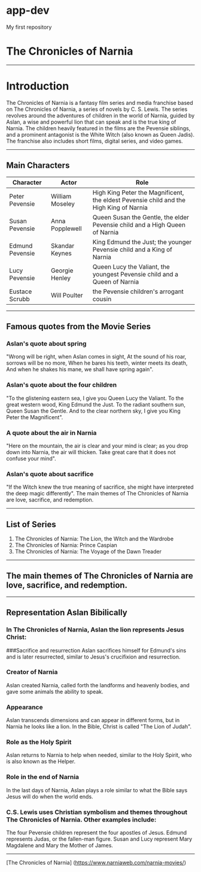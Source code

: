 # app-dev
My first repository


# The Chronicles of Narnia


---

# Introduction
The Chronicles of Narnia is a fantasy film series and media franchise based on The Chronicles of Narnia, a series of novels by C. S. Lewis. The series revolves around the adventures of children in the world of Narnia, guided by Aslan, a wise and powerful lion that can speak and is the true king of Narnia. The children heavily featured in the films are the Pevensie siblings, and a prominent antagonist is the White Witch (also known as Queen Jadis). The franchise also includes short films, digital series, and video games.

---

## Main Characters

|      Character           |          Actor          |                      Role                                                                |
|--------------------------|-------------------------|------------------------------------------------------------------------------------------|
| Peter Pevensie           | William Moseley         | High King Peter the Magnificent, the eldest Pevensie child and the High King of Narnia   |
| Susan Pevensie           | Anna Popplewell         | Queen Susan the Gentle, the elder Pevensie child and a High Queen of Narnia              |
| Edmund Pevensie          | Skandar Keynes          | King Edmund the Just; the younger Pevensie child and a King of Narnia                    |
| Lucy Pevensie            | Georgie Henley          | Queen Lucy the Valiant, the youngest Pevensie child and a Queen of Narnia                |
| Eustace Scrubb           | Will Poulter            | the Pevensie children's arrogant cousin                                                  |

---

## Famous quotes from the Movie Series

### Aslan's quote about spring
"Wrong will be right, when Aslan comes in sight, At the sound of his roar, sorrows will be no more, When he bares his teeth, winter meets its death, And when he shakes his mane, we shall have spring again".

### Aslan's quote about the four children
"To the glistening eastern sea, I give you Queen Lucy the Valiant. To the great western wood, King Edmund the Just. To the radiant southern sun, Queen Susan the Gentle. And to the clear northern sky, I give you King Peter the Magnificent".

### A quote about the air in Narnia
"Here on the mountain, the air is clear and your mind is clear; as you drop down into Narnia, the air will thicken. Take great care that it does not confuse your mind".

### Aslan's quote about sacrifice
"If the Witch knew the true meaning of sacrifice, she might have interpreted the deep magic differently". 
The main themes of The Chronicles of Narnia are love, sacrifice, and redemption. 



---

## List of Series

1. The Chronicles of Narnia: The Lion, the Witch and the Wardrobe
2. The Chronicles of Narnia: Prince Caspian
3. The Chronicles of Narnia: The Voyage of the Dawn Treader

---

## The main themes of The Chronicles of Narnia are love, sacrifice, and redemption.

---

## Representation Aslan Bibilically

### In The Chronicles of Narnia, Aslan the lion represents Jesus Christ: 

###Sacrifice and resurrection
Aslan sacrifices himself for Edmund's sins and is later resurrected, similar to Jesus's crucifixion and resurrection. 

### Creator of Narnia
Aslan created Narnia, called forth the landforms and heavenly bodies, and gave some animals the ability to speak. 

### Appearance
Aslan transcends dimensions and can appear in different forms, but in Narnia he looks like a lion. In the Bible, Christ is called "The Lion of Judah".

### Role as the Holy Spirit
Aslan returns to Narnia to help when needed, similar to the Holy Spirit, who is also known as the Helper. 

### Role in the end of Narnia
In the last days of Narnia, Aslan plays a role similar to what the Bible says Jesus will do when the world ends. 

### C.S. Lewis uses Christian symbolism and themes throughout The Chronicles of Narnia. Other examples include:
The four Pevensie children represent the four apostles of Jesus.
Edmund represents Judas, or the fallen-man figure.
Susan and Lucy represent Mary Magdalene and Mary the Mother of James.

---

[The Chronicles of Narnia] (https://www.narniaweb.com/narnia-movies/)
